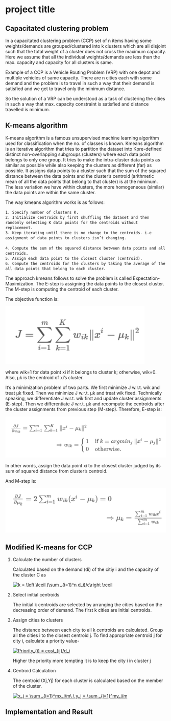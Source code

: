 # project title
## Capacitated clustering problem
In a capacitated clustering problem (CCP) set of n items having some weights/demands are grouped/clustered into k clusters which are all disjoint such that the total weight of a cluster does not cross the maximum capacity. Here we assume that all the individual weights/demands are less than the max. capacity and capacity for all clusters is same.

Example of a CCP is a Vehicle Routing Problem (VRP) with one depot and multiple vehicles of same capacity. There are n cities each with some demand and the problem is to travel in such a way that their demand is satisfied and we get to travel only the minimum distance.

So the solution of a VRP can be understood as a task of clustering the cities in such a way that max. capacity constraint is satisfied and distance travelled is minimum.

## K-means algorithm
K-means algorithm is a famous unsupervised machine learning algorithm used for classification when the no. of classes is known.
Kmeans algorithm is an iterative algorithm that tries to partition the dataset into Kpre-defined distinct non-overlapping subgroups (clusters) where each data point belongs to only one group. It tries to make the intra-cluster data points as similar as possible while also keeping the clusters as different (far) as possible. It assigns data points to a cluster such that the sum of the squared distance between the data points and the cluster’s centroid (arithmetic mean of all the data points that belong to that cluster) is at the minimum. The less variation we have within clusters, the more homogeneous (similar) the data points are within the same cluster.

The way kmeans algorithm works is as follows:

    1. Specify number of clusters K.
    2. Initialize centroids by first shuffling the dataset and then randomly selecting K data points for the centroids without replacement.
    3. Keep iterating until there is no change to the centroids. i.e assignment of data points to clusters isn’t changing.

    4. Compute the sum of the squared distance between data points and all centroids.
    5. Assign each data point to the closest cluster (centroid).
    6. Compute the centroids for the clusters by taking the average of the all data points that belong to each cluster.
    
The approach kmeans follows to solve the problem is called Expectation-Maximization. The E-step is assigning the data points to the closest cluster. The M-step is computing the centroid of each cluster.

The objective function is:

![](https://github.com/kshitij-pro/capacitated_clustering/blob/8c4e44e4a10c9c72108083d5df20e80340a2ffdc/Screenshot%202021-07-31%20172759.png)

where wik=1 for data point xi if it belongs to cluster k; otherwise, wik=0. Also, μk is the centroid of xi’s cluster.

It’s a minimization problem of two parts. We first minimize J w.r.t. wik and treat μk fixed. Then we minimize J w.r.t. μk and treat wik fixed. Technically speaking, we differentiate J w.r.t. wik first and update cluster assignments (E-step). Then we differentiate J w.r.t. μk and recompute the centroids after the cluster assignments from previous step (M-step). Therefore, E-step is:

![](https://github.com/kshitij-pro/capacitated_clustering/blob/16a72e9d56305c881009b06fced70eaba25889b2/Screenshot%202021-07-31%20173858.png)

In other words, assign the data point xi to the closest cluster judged by its sum of squared distance from cluster’s centroid.

And M-step is:

![](https://github.com/kshitij-pro/capacitated_clustering/blob/6ca845e450e421373f34b3c2965104aa478cf1f2/Screenshot%202021-07-31%20174032.png)

## Modified K-means for CCP
1. Calculate the number of clusters

   Calculated based on the demand (di) of the citiy i and the capacity of the cluster C as
   
   <a href="https://www.codecogs.com/eqnedit.php?latex=k&space;=&space;\left&space;\lceil&space;(\sum&space;_{i=1}^n&space;d_i)/c\right&space;\rceil" target="_blank"><img src="https://latex.codecogs.com/gif.latex?k&space;=&space;\left&space;\lceil&space;(\sum&space;_{i=1}^n&space;d_i)/c\right&space;\rceil" title="k = \left \lceil (\sum _{i=1}^n d_i)/c\right \rceil" /></a>

2. Select initial centroids

   The initial k centroids are selected by arranging the cities based on the decreasing order of demand. The first k cities are initial centroids.
3.  Assign cities to clusters

    The distance between each city to all k centroids are calculated. Group all the cities i to the closest centroid j. To find appropriate centroid j for city i, calculate a priority value-
    
      <a href="https://www.codecogs.com/eqnedit.php?latex=Priority_{i}&space;=&space;cost_{ij}/d_i" target="_blank"><img src="https://latex.codecogs.com/gif.latex?Priority_{i}&space;=&space;cost_{ij}/d_i" title="Priority_{i} = cost_{ij}/d_i" /></a>
  
    Higher the priority more tempting it is to keep the city i in cluster j
4.  Centroid Calculation

    The centroid (Xj,Yj) for each cluster is calculated based on the member of the cluster.
    
      <a href="https://www.codecogs.com/eqnedit.php?latex=x_j&space;=&space;\sum&space;_{i=1}^mx_i/m\&space;\&space;y_j&space;=&space;\sum&space;_{i=1}^my_i/m" target="_blank"><img src="https://latex.codecogs.com/gif.latex?x_j&space;=&space;\sum&space;_{i=1}^mx_i/m\&space;\&space;y_j&space;=&space;\sum&space;_{i=1}^my_i/m" title="x_j = \sum _{i=1}^mx_i/m\ \ y_j = \sum _{i=1}^my_i/m" /></a>
    
## Implementation and Result
